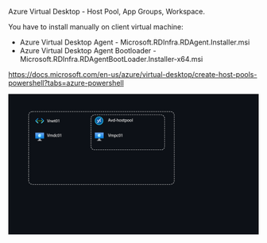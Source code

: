 Azure Virtual Desktop - Host Pool, App Groups, Workspace.

You have to install manually on client virtual machine:
- Azure Virtual Desktop Agent - Microsoft.RDInfra.RDAgent.Installer.msi
- Azure Virtual Desktop Agent Bootloader - Microsoft.RDInfra.RDAgentBootLoader.Installer-x64.msi

https://docs.microsoft.com/en-us/azure/virtual-desktop/create-host-pools-powershell?tabs=azure-powershell

<img src="./AVD.png" alt="PE"/>
